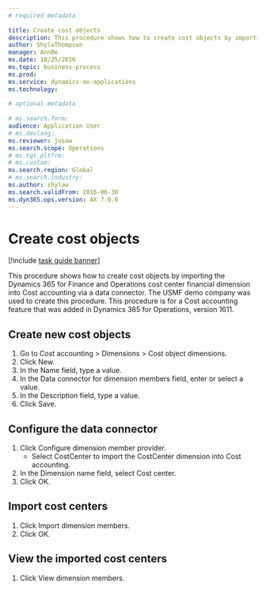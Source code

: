 ```yaml
--- 
# required metadata 
 
title: Create cost objects 
description: This procedure shows how to create cost objects by importing the Dynamics 365 for Finance and Operations cost center financial dimension into Cost accounting via a data connector. 
author: ShylaThompson
manager: AnnBe 
ms.date: 10/25/2016
ms.topic: business-process 
ms.prod:  
ms.service: dynamics-ax-applications 
ms.technology:  
 
# optional metadata 
 
# ms.search.form:   
audience: Application User 
# ms.devlang:  
ms.reviewer: josaw
ms.search.scope: Operations 
# ms.tgt_pltfrm:  
# ms.custom:  
ms.search.region: Global
# ms.search.industry: 
ms.author: shylaw
ms.search.validFrom: 2016-06-30 
ms.dyn365.ops.version: AX 7.0.0 
---
```

# Create cost objects 

[!include [task guide banner](../../includes/task-guide-banner.md)]

This procedure shows how to create cost objects by importing the Dynamics 365 for Finance and Operations cost center financial dimension into Cost accounting via a data connector. The USMF demo company was used to create this procedure. This procedure is for a Cost accounting feature that was added in Dynamics 365 for Operations, version 1611.


## Create new cost objects
1. Go to Cost accounting > Dimensions > Cost object dimensions.
2. Click New.
3. In the Name field, type a value.
4. In the Data connector for dimension members field, enter or select a value.
5. In the Description field, type a value.
6. Click Save.

## Configure the data connector
1. Click Configure dimension member provider.
    * Select CostCenter to import the CostCenter dimension into Cost accounting.  
2. In the Dimension name field, select Cost center.
3. Click OK.

## Import cost centers
1. Click Import dimension members.
2. Click OK.

## View the imported cost centers
1. Click View dimension members.

